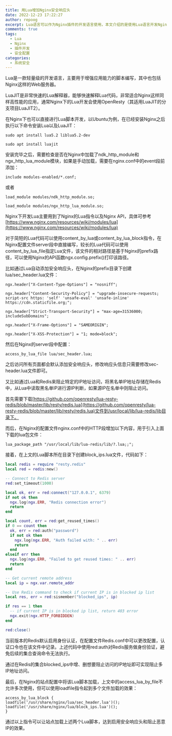 ```yaml
---
title: 用Lua增加Nginx安全响应头
date: 2022-12-23 17:22:27
author: repoog
excerpt: Lua语言可以作为Nginx插件的开发语言使用，本文介绍的是使用Lua语言开发Nginx的插件来实现对于恶意访问IP的阻拦，并自动添加和设置HTTP的安全响应头，以节省Nginx的配置操作。
comments: true 
tags:
  - Lua
  - Nginx
  - 插件开发
  - 安全配置
categories:
  - 系统安全
---
```


Lua是一款轻量级的开发语言，主要用于增强应用能力的脚本编写，其中也包括Nginx这样的Web服务器。

LuaJIT是非常快速的Lua解释器，能够快速解释Lua代码，非常适合Nginx这样同样高性能的应用，通常Nginx下的Lua开发会使用OpenResty（其适用LuaJIT的分支项目LuaJIT2）。

在Nginx下也可以直接进行Lua脚本开发，以Ubuntu为例，在已经安装Nginx之后执行以下命令安装Lua以及LuaJIT：

``` Shell
sudo apt install lua5.2 liblua5.2-dev

sudo apt install luajit
```

安装完毕之后，需要检查是否在Nginx中加载了ndk\_http\_module和ngx\_http\_lua\_module模块，如果是手动加载，需要在nginx.conf中的event段前添加：

```
include modules-enabled/*.conf;
```

或者

```
load_module modules/ndk_http_module.so;

load_module modules/ngx_http_lua_module.so;
```

Nginx下开发Lua主要用到了Nginx的Lua指令以及Nginx API，具体可参考[https://www.nginx.com/resources/wiki/modules/lua](https://www.nginx.com/resources/wiki/modules/lua)

对于简短的Lua代码可以使用content\_by\_lua或content\_by\_lua\_block指令，在Nginx配置文件server段中直接编写，较长的Lua代码可以使用content\_by\_lua\_file指定Lua文件，该文件的相对路径是基于Nginx的prefix路径，可以使用Nginx的API函数ngx.config.prefix()打印该路径。

比如通过Lua自动添加安全响应头，在Nginx的prefix目录下创建lua/sec\_header.lua文件：

```
ngx.header["X-Content-Type-Options"] = "nosniff";

ngx.header["Content-Security-Policy"] = "upgrade-insecure-requests; script-src https: 'self' 'unsafe-eval' 'unsafe-inline' https://cdn.staticfile.org;";

ngx.header["Strict-Transport-Security"] = "max-age=31536000; includeSubDomains";

ngx.header["X-Frame-Options"] = "SAMEORIGIN";

ngx.header["X-XSS-Protection"] = "1; mode=block";
```

然后在Nginx的server段中配置：

```
access_by_lua_file lua/sec_header.lua;
```

之后访问所有页面都会默认添加安全响应头，修改响应头信息只需要修改sec-header.lua文件即可。

又比如通过Lua和Redis来阻止特定的IP地址访问，将黑名单IP地址存储在Redis中，从Lua中读取黑名单IP进行源IP判断，如果源IP在名单中则阻止访问。

首先需要下载[https://github.com/openresty/lua-resty-redis/blob/master/lib/resty/redis.lua](https://github.com/openresty/lua-resty-redis/blob/master/lib/resty/redis.lua)文件到/usr/local/lib/lua-redis/lib目录下。

而后，在Nginx的配置文件nginx.conf中的HTTP段增加以下内容，用于引入上面下载的lua包文件：

```
lua_package_path "/usr/local/lib/lua-redis/lib/?.lua;;";
```

接着，在上文的Lua脚本所在目录下创建block\_ips.lua文件，代码如下：

``` Lua
local redis = require "resty.redis"
local red = redis:new()

-- Connect to Redis server
red:set_timeout(1000)

local ok, err = red:connect("127.0.0.1", 6379)
if not ok then
  ngx.log(ngx.ERR, "Redis connection error")
  return
end

local count, err = red:get_reused_times()
if 0 == count then
  ok, err = red:auth("password")
  if not ok then
    ngx.log(ngx.ERR, "Auth failed with: " .. err)
    return
  end
elseif err then
  ngx.log(ngx.ERR, "Failed to get reused times: " .. err)
  return
end

-- Get current remote address
local ip = ngx.var.remote_addr

-- Use Redis command to check if current IP is in blocked ip list
local res, err = red:sismember("blocked_ips", ip)

if res == 1 then
  -- if current IP is in blocked ip list, return 403 error
  ngx.exit(ngx.HTTP_FORBIDDEN)
end

red:close()
```

当前版本的Redis默认启用身份认证，在配置文件Redis.conf中可以更改配置，认证口令也在该文件中记录。上述代码中使用red:auth对Redis服务做身份验证，避免后续的集合查询命令无法执行。

通过在Redis的集合blocked\_ips中增、删想要阻止访问的IP地址即可实现阻止多IP地址访问。

最后，在Nginx的站点配置中将该Lua脚本加载，上文中的access\_lua\_by\_file不允许多次使用，但可以使用loadfile指令起到多个文件加载的效果：

```
access_by_lua_block {
loadfile('/usr/share/nginx/lua/sec_header.lua')();
loadfile('/usr/share/nginx/lua/block_ips.lua')();
}
```

通过以上指令可以让站点加载上述两个Lua脚本，达到启用安全响应头和阻止恶意IP的效果。